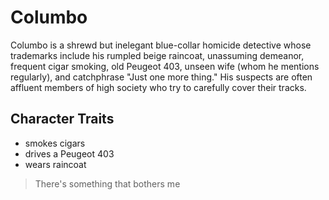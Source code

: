 # Columbo

Columbo is a shrewd but inelegant blue-collar homicide detective whose trademarks include his rumpled beige raincoat, 
unassuming demeanor, frequent cigar smoking, old Peugeot 403, 
unseen wife (whom he mentions regularly), and catchphrase "Just one more thing." 
His suspects are often affluent members of high society who try to carefully cover their tracks.

## Character Traits
* smokes cigars
* drives a Peugeot 403
* wears raincoat

> There's something that bothers me
